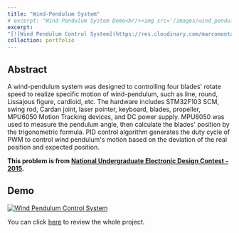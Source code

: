 ```yaml
---
title: "Wind-Pendulum System"
# excerpt: "Wind-Pendulum System Demo<br/><img src='/images/wind_pendulum.jpg'>"
excerpt: 
"[![Wind Pendulum Control System](https://res.cloudinary.com/marcomontalbano/image/upload/v1611121852/video_to_markdown/images/youtube--hDCL2SoWdjA-c05b58ac6eb4c4700831b2b3070cd403.jpg)](https://youtu.be/hDCL2SoWdjA 'Wind Pendulum Control System')"
collection: portfolio
---
```


## Abstract

A wind-pendulum system was designed to controlling four blades' rotate speed to realize specific motion of wind-pendulum, such as line, round, Lissajous figure, cardioid, etc. The hardware includes STM32F103 SCM, swing rod, Cardan joint, laser pointer, keyboard, blades, propeller, MPU6050 Motion Tracking devices, and DC power supply. MPU6050 was used to measure the pendulum angle, then calculate the blades' position by the trigonometric formula. PID control algorithm generates the duty cycle of PWM to control wind pendulum's motion based on the deviation of the real position and expected position.

**This problem is from [National Undergraduate Electronic Design Contest - 2015](https://www.nuedc-training.com.cn/index/download/uploadbook/id/64).**

## Demo

[![Wind Pendulum Control System](https://res.cloudinary.com/marcomontalbano/image/upload/v1611121852/video_to_markdown/images/youtube--hDCL2SoWdjA-c05b58ac6eb4c4700831b2b3070cd403.jpg)](https://youtu.be/hDCL2SoWdjA "Wind Pendulum Control System")

You can click [here](https://github.com/PrideLee/Wind-Pendulum) to review the whole project. 


